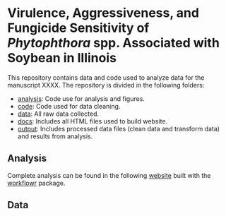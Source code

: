 # Virulence, Aggressiveness, and Fungicide Sensitivity of _Phytophthora_ spp. Associated with Soybean in Illinois

This repository contains data and code used to analyze data for the manuscript XXXX. The repository is divided in the following folders:  
- [analysis](https://github.com/danielcerritos/phytophthora/tree/master/analysis): Code use for analysis and figures.  
- [code](https://github.com/danielcerritos/phytophthora/tree/master/code): Code used for data cleaning.  
- [data](https://github.com/danielcerritos/phytophthora/tree/master/data): All raw data collected.  
- [docs](https://github.com/danielcerritos/phytophthora/tree/master/docs): Includes all HTML files used to build website.  
- [output](https://github.com/danielcerritos/phytophthora/tree/master/output): Includes processed data files (clean data and transform data) and results from analysis.  

## Analysis
Complete analysis can be found in the following [website](https://danielcerritos.github.io/phytophthora/02_analysis_phytophtora-spp-survey.html) built with the [workflowr](https://jdblischak.github.io/workflowr/) package. 

## Data
